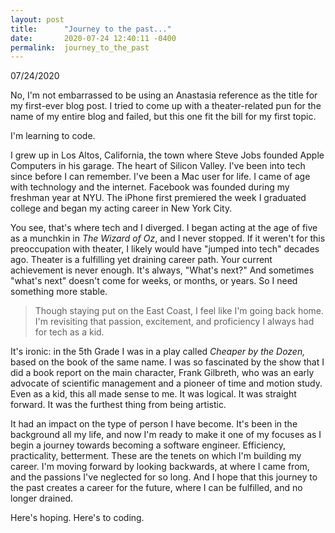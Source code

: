 ```yaml
---
layout: post
title:      "Journey to the past..."
date:       2020-07-24 12:40:11 -0400
permalink:  journey_to_the_past
---
```


07/24/2020

No, I'm not embarrassed to be using an Anastasia reference as the title for my first-ever blog post. I tried to come up with a theater-related pun for the name of my entire blog and failed, but this one fit the bill for my first topic.

I'm learning to code. 

I grew up in Los Altos, California, the town where Steve Jobs founded Apple Computers in his garage. The heart of Silicon Valley. I've been into tech since before I can remember. I've been a Mac user for life. I came of age with technology and the internet. Facebook was founded during my freshman year at NYU. The iPhone first premiered the week I graduated college and began my acting career in New York City. 

You see, that's where tech and I diverged. I began acting at the age of five as a munchkin in *The Wizard of Oz*, and I never stopped. If it weren't for this preoccupation with theater, I likely would have "jumped into tech" decades ago. Theater is a fulfilling yet draining career path. Your current achievement is never enough. It's always, "What's next?" And sometimes "what's next" doesn't come for weeks, or months, or years. So I need something more stable. 

> Though staying put on the East Coast, I feel like I'm going back home. I'm revisiting that passion, excitement, and proficiency I always had for tech as a kid. 
> 

It's ironic: in the 5th Grade I was in a play called *Cheaper by the Dozen,* based on the book of the same name. I was so fascinated by the show that I did a book report on the main character, Frank Gilbreth, who was an early advocate of scientific management and a pioneer of time and motion study. Even as a kid, this all made sense to me. It was logical. It was straight forward. It was the furthest thing from being artistic. 

It had an impact on the type of person I have become. It's been in the background all my life, and now I'm ready to make it one of my focuses as I begin a journey towards becoming a software engineer. Efficiency, practicality, betterment. These are the tenets on which I'm building my career. I'm moving forward by looking backwards, at where I came from, and the passions I've neglected for so long. And I hope that this journey to the past creates a career for the future, where I can be fulfilled, and no longer drained. 

Here's hoping. Here's to coding.

